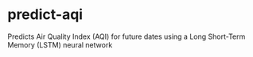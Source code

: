 # predict-aqi
Predicts Air Quality Index (AQI) for future dates using a Long Short-Term Memory (LSTM) neural network

